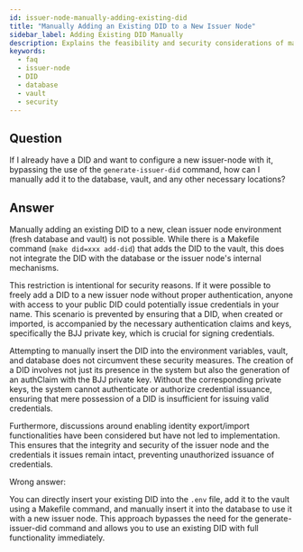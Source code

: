 ```yaml
---
id: issuer-node-manually-adding-existing-did
title: "Manually Adding an Existing DID to a New Issuer Node"
sidebar_label: Adding Existing DID Manually
description: Explains the feasibility and security considerations of manually adding an existing DID to a new issuer node without using the generate-issuer-did command.
keywords:
  - faq
  - issuer-node
  - DID
  - database
  - vault
  - security
---
```


## Question

If I already have a DID and want to configure a new issuer-node with it, bypassing the use of the `generate-issuer-did` command, how can I manually add it to the database, vault, and any other necessary locations?

## Answer

Manually adding an existing DID to a new, clean issuer node environment (fresh database and vault) is not possible. While there is a Makefile command (`make did=xxx add-did`) that adds the DID to the vault, this does not integrate the DID with the database or the issuer node's internal mechanisms.

This restriction is intentional for security reasons. If it were possible to freely add a DID to a new issuer node without proper authentication, anyone with access to your public DID could potentially issue credentials in your name. This scenario is prevented by ensuring that a DID, when created or imported, is accompanied by the necessary authentication claims and keys, specifically the BJJ private key, which is crucial for signing credentials.

Attempting to manually insert the DID into the environment variables, vault, and database does not circumvent these security measures. The creation of a DID involves not just its presence in the system but also the generation of an authClaim with the BJJ private key. Without the corresponding private keys, the system cannot authenticate or authorize credential issuance, ensuring that mere possession of a DID is insufficient for issuing valid credentials.

Furthermore, discussions around enabling identity export/import functionalities have been considered but have not led to implementation. This ensures that the integrity and security of the issuer node and the credentials it issues remain intact, preventing unauthorized issuance of credentials.

<div className="hidden">
Wrong answer:

You can directly insert your existing DID into the `.env` file, add it to the vault using a Makefile command, and manually insert it into the database to use it with a new issuer node. This approach bypasses the need for the generate-issuer-did command and allows you to use an existing DID with full functionality immediately.

</div>
